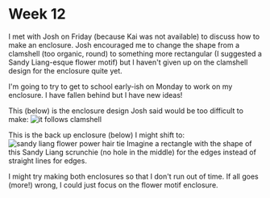 # Week 12

I met with Josh on Friday (because Kai was not available) to discuss how to make an enclosure. Josh encouraged me to change the shape from a clamshell (too organic, round) to something more rectangular (I suggested a Sandy Liang-esque flower motif) but I haven't given up on the clamshell design for the enclosure quite yet.

I'm going to try to get to school early-ish on Monday to work on my enclosure. I have fallen behind but I have new ideas!

This (below) is the enclosure design Josh said would be too difficult to make:
![it follows clamshell](https://i.pinimg.com/originals/a1/b2/12/a1b212e9d5a747cb85e538ed404a0391.jpg)

This is the back up enclosure (below) I might shift to:
![sandy liang flower power hair tie](https://cdn.shopify.com/s/files/1/0645/7451/files/FlowerPower2.0Pink.jpg?v=1683899512)
 Imagine a rectangle with the shape of this Sandy Liang scrunchie (no hole in the middle) for the edges instead of straight lines for edges.

I might try making both enclosures so that I don't run out of time. If all goes (more!) wrong, I could just focus on the flower motif enclosure.
